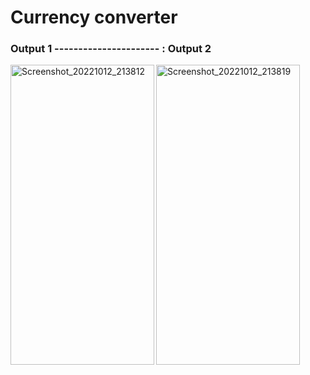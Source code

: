 # Currency converter


### Output 1 ---------------------- : Output 2                  


<p>
  <img align="left" src="https://user-images.githubusercontent.com/96048173/195394273-016b48de-e6f2-4b30-af65-99009e627211.jpg" alt="Screenshot_20221012_213812" width=230 height=480/>
  
  <img align="left" src="https://user-images.githubusercontent.com/96048173/195394278-0f6673f9-4765-42cc-9099-f6cb97b2a4f7.jpg" alt="Screenshot_20221012_213819" width=230 height=480/>
  
  </p>
  
